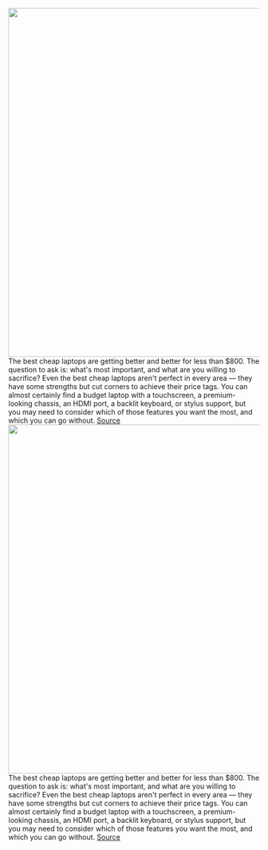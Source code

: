 <img src='https://cdn.vox-cdn.com/thumbor/yt2c9UR2vFIN3uNdVVMIH5dn58k=/0x0:2040x1360/1200x675/filters:focal(848x696:1174x1022)/cdn.vox-cdn.com/uploads/chorus_image/image/69807795/mchin_200705_4086_0001.0.5.jpg' width='700px' /><br/>
The best cheap laptops are getting better and better for less than $800. The question to ask is: what's most important, and what are you willing to sacrifice? Even the best cheap laptops aren't perfect in every area — they have some strengths but cut corners to achieve their price tags. You can almost certainly find a budget laptop with a touchscreen, a premium-looking chassis, an HDMI port, a backlit keyboard, or stylus support, but you may need to consider which of those features you want the most, and which you can go without.
<a href='https://www.theverge.com/22652565/best-cheap-laptops'> Source <a/><img src='https://cdn.vox-cdn.com/thumbor/yt2c9UR2vFIN3uNdVVMIH5dn58k=/0x0:2040x1360/1200x675/filters:focal(848x696:1174x1022)/cdn.vox-cdn.com/uploads/chorus_image/image/69807795/mchin_200705_4086_0001.0.5.jpg' width='700px' /><br/>
The best cheap laptops are getting better and better for less than $800. The question to ask is: what's most important, and what are you willing to sacrifice? Even the best cheap laptops aren't perfect in every area — they have some strengths but cut corners to achieve their price tags. You can almost certainly find a budget laptop with a touchscreen, a premium-looking chassis, an HDMI port, a backlit keyboard, or stylus support, but you may need to consider which of those features you want the most, and which you can go without.
<a href='https://www.theverge.com/22652565/best-cheap-laptops'> Source <a/>